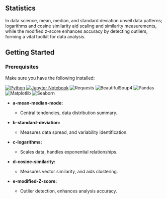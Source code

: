 ## Statistics

In data science, mean, median, and standard deviation unveil data patterns; logarithms and cosine similarity aid scaling and similarity measurements, while the modified z-score enhances accuracy by detecting outliers, forming a vital toolkit for data analysis.

## Getting Started

### Prerequisites

Make sure you have the following installed:

[![Python](https://img.shields.io/badge/Python-3.6+-blue)](https://www.python.org/downloads/)
[![Jupyter Notebook](https://img.shields.io/badge/Jupyter-Notebook-orange)](https://jupyter.org/install)
![Requests](https://img.shields.io/badge/requests-required-green)
![BeautifulSoup4](https://img.shields.io/badge/beautifulsoup4-required-green)
![Pandas](https://img.shields.io/badge/pandas-required-green)
![Matplotlib](https://img.shields.io/badge/matplotlib-required-green)
![Seaborn](https://img.shields.io/badge/seaborn-required-green)


- **a-mean-median-mode:** 
  - Central tendencies, data distribution summary.
  
- **b-standard-deviation:** 
  - Measures data spread, and variability identification.

- **c-logarithms:** 
  - Scales data, handles exponential relationships.

- **d-cosine-similarity:** 
  - Measures vector similarity, and aids clustering.

- **e-modified-Z-score:** 
  - Outlier detection, enhances analysis accuracy.
